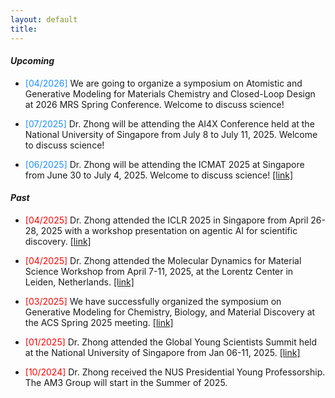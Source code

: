 ```yaml
---
layout: default
title: 
---
```



#### *Upcoming*

* <span style="color: DodgerBlue">[04/2026]</span> We are going to organize a symposium on Atomistic and Generative Modeling for Materials Chemistry and Closed-Loop Design at 2026 MRS Spring Conference. Welcome to discuss science!

* <span style="color: DodgerBlue">[07/2025]</span> Dr. Zhong will be attending the AI4X Conference held at the National University of Singapore from July 8 to July 11, 2025. Welcome to discuss science!

* <span style="color: DodgerBlue">[06/2025]</span> Dr. Zhong will be attending the ICMAT 2025 at Singapore from June 30 to July 4, 2025. Welcome to discuss science! [[link]](https://icmat2025.mrs.org.sg/symposia-m/)


#### *Past*

* <span style="color: Red">[04/2025]</span> Dr. Zhong attended the ICLR 2025 in Singapore from April 26-28, 2025 with a workshop presentation on agentic AI for scientific discovery. [[link]](https://iclragenticai.github.io/index.html#home)


* <span style="color: Red">[04/2025]</span> Dr. Zhong attended the Molecular Dynamics for Material Science Workshop from April 7-11, 2025, at the Lorentz Center in Leiden, Netherlands. [[link]](https://www.lorentzcenter.nl/index.php?pntType=ConPagina&id=2060&conPaginaProgrammaDagId=660&pntHandler=DownloadAction)

* <span style="color: Red">[03/2025]</span> We have successfully organized the symposium on Generative Modeling for Chemistry, Biology, and Material Discovery at the ACS Spring 2025 meeting. [[link]](https://acs.digitellinc.com/p/s/generative-modeling-for-chemistry-biology-and-material-discovery-626126)

* <span style="color: Red">[01/2025]</span> Dr. Zhong attended the Global Young Scientists Summit held at the National University of Singapore from Jan 06-11, 2025. [[link]](https://gyss.nrf.gov.sg/)

* <span style="color: Red">[10/2024]</span> Dr. Zhong received the NUS Presidential Young Professorship. The AM3 Group will start in the Summer of 2025.